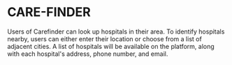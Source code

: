 # CARE-FINDER
Users of Carefinder can look up hospitals in their area. To identify hospitals nearby, users can either enter their location or choose from a list of adjacent cities. A list of hospitals will be available on the platform, along with each hospital's address, phone number, and email.
